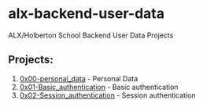 # alx-backend-user-data
ALX/Holberton School Backend User Data Projects

## Projects:
1. [0x00-personal_data](0x00-personal_data) - Personal Data
2. [0x01-Basic_authentication](0x01-Basic_authentication) - Basic authentication
3. [0x02-Session_authentication](0x02-Session_authentication) - Session authentication

